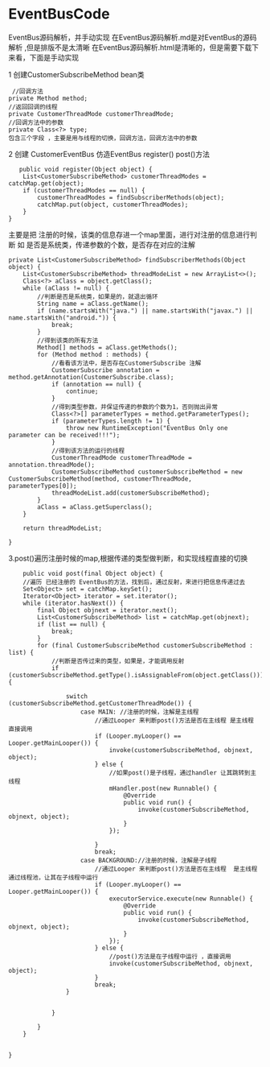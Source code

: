 # EventBusCode
EventBus源码解析，并手动实现
 在EventBus源码解析.md是对EventBus的源码解析 ,但是排版不是太清晰
 在EventBus源码解析.html是清晰的，但是需要下载下来看，下面是手动实现

1 创建CustomerSubscribeMethod bean类  

     //回调方法
    private Method method;
    //返回回调的线程
    private CustomerThreadMode customerThreadMode;
    //回调方法中的参数
    private Class<?> type;
    包含三个字段 ，主要是用与线程的切换，回调方法，回调方法中的参数
    
2 创建 CustomerEventBus 仿造EventBus register() post()方法
   
       public void register(Object object) {
        List<CustomerSubscribeMethod> customerThreadModes = catchMap.get(object);
        if (customerThreadModes == null) {
            customerThreadModes = findSubscriberMethods(object);
            catchMap.put(object, customerThreadModes);
        }
    }
主要是把 注册的时候，该类的信息存进一个map里面，进行对注册的信息进行判断 如 是否是系统类，传递参数的个数，是否存在对应的注解


    private List<CustomerSubscribeMethod> findSubscriberMethods(Object object) {
        List<CustomerSubscribeMethod> threadModeList = new ArrayList<>();
        Class<?> aClass = object.getClass();
        while (aClass != null) {
            //判断是否是系统类，如果是的，就退出循环
            String name = aClass.getName();
            if (name.startsWith("java.") || name.startsWith("javax.") || name.startsWith("android.")) {
                break;
            }
            //得到该类的所有方法
            Method[] methods = aClass.getMethods();
            for (Method method : methods) {
                //看看该方法中，是否存在CustomerSubscribe 注解
                CustomerSubscribe annotation = method.getAnnotation(CustomerSubscribe.class);
                if (annotation == null) {
                    continue;
                }
                //得到类型参数，并保证传递的参数的个数为1，否则抛出异常
                Class<?>[] parameterTypes = method.getParameterTypes();
                if (parameterTypes.length != 1) {
                    throw new RuntimeException("EventBus Only one parameter can be received!!!");
                }
                //得到该方法的运行的线程
                CustomerThreadMode customerThreadMode = annotation.threadMode();
                CustomerSubscribeMethod customerSubscribeMethod = new CustomerSubscribeMethod(method, customerThreadMode, parameterTypes[0]);
                threadModeList.add(customerSubscribeMethod);
            }
            aClass = aClass.getSuperclass();
        }

        return threadModeList;

    }
    
    

 3.post()遍历注册时候的map,根据传递的类型做判断，和实现线程直接的切换


        public void post(final Object object) {
        //遍历 已经注册的 EventBus的方法，找到后，通过反射，来进行把信息传递过去
        Set<Object> set = catchMap.keySet();
        Iterator<Object> iterator = set.iterator();
        while (iterator.hasNext()) {
            final Object objnext = iterator.next();
            List<CustomerSubscribeMethod> list = catchMap.get(objnext);
            if (list == null) {
                break;
            }
            for (final CustomerSubscribeMethod customerSubscribeMethod : list) {
                //判断是否传过来的类型，如果是，才能调用反射
                if (customerSubscribeMethod.getType().isAssignableFrom(object.getClass())) {

                    switch (customerSubscribeMethod.getCustomerThreadMode()) {
                        case MAIN: //注册的时候，注解是主线程
                            //通过Looper 来判断post()方法是否在主线程 是主线程 直接调用
                            if (Looper.myLooper() == Looper.getMainLooper()) {
                                invoke(customerSubscribeMethod, objnext, object);
                            } else {
                                //如果post()是子线程，通过handler 让其跳转到主线程
                                mHandler.post(new Runnable() {
                                    @Override
                                    public void run() {
                                        invoke(customerSubscribeMethod, objnext, object);
                                    }
                                });

                            }
                            break;
                        case BACKGROUND://注册的时候，注解是子线程
                            //通过Looper 来判断post()方法是否在主线程  是主线程   通过线程池，让其在子线程中运行
                            if (Looper.myLooper() == Looper.getMainLooper()) {
                                executorService.execute(new Runnable() {
                                    @Override
                                    public void run() {
                                        invoke(customerSubscribeMethod, objnext, object);
                                    }
                                });
                            } else {
                                //post()方法是在子线程中运行 ，直接调用
                                invoke(customerSubscribeMethod, objnext, object);
                            }
                            break;
                    }


                }

            }
        }


    }
